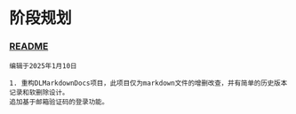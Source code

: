 # 阶段规划
### [README](../../README.md)
    
    编辑于2025年1月10日

    1. 重构DLMarkdownDocs项目，此项目仅为markdown文件的增删改查，并有简单的历史版本记录和软删除设计。
    追加基于邮箱验证码的登录功能。
